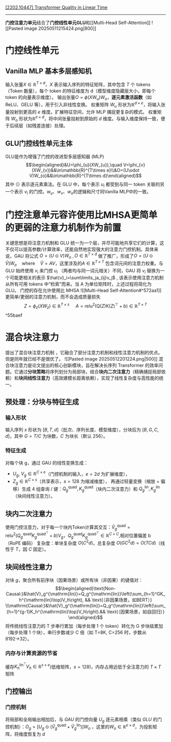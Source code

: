 [[2202.10447] Transformer Quality in Linear Time](https://arxiv.org/abs/2202.10447)

---
**门控注意力单元**结合了**门控线性单元GLU**和[[Multi-Head Self-Attention]]
![[Pasted image 20250511215424.png|800]]
# 门控线性单元
## Vanilla MLP 基本多层感知机
输入张量$X\in\mathbb{R}^{T\times d}$，$X$ 表示输入序列的特征矩阵，其中包含 $T$ 个 $\text{tokens}$（Token 数量），每个 token 的特征维度为 d（模型维度隐藏层大小，即每个 token 的向量表示维度）。
输出张量$O=\phi(XW_u)W_o$，**逐元素激活函数**（如 ReLU、GELU 等），用于引入非线性变换。
权重矩阵 $W_u$ 形状为$\mathbb{R}^{d\times e}$，将输入张量投射到更高的 $e$ 维度。扩展特征空间，允许 MLP 捕捉更复杂的模式。
权重矩阵 $W_o$ 形状为$\mathbb{R}^{e\times d}$，将中间张量投射到原始的 $d$ 维度。与输入维度保持一致，便于后续层（如残差连接）处理。
## GLU门控线性单元主体
GLU是作为增强了门控的改进型多层感知器 (MLP)
$$\begin{aligned}&U=\phi_{u}(XW_{u}),\quad V=\phi_{v}(XW_{v})&&\in\mathbb{R}^{T\times e}\\&O=(U\odot V)W_{o}&&\in\mathbb{R}^{T\times d}\end{aligned}$$
其中 $⊙$ 表示逐元素乘法。在 GLU 中，每个表示 $u_i$ 都受到与同一 token 关联的另一个表示 $v_i$ 的门控。$w_u$、$w_v$、$w_o$的逻辑和尺寸同Vanilla MLP中的一致。

# 门控注意单元容许使用比MHSA更简单的更弱的注意力机制作为前置
关键思想是将注意力机制和 GLU 统一为一个层，并尽可能地共享它们的计算，这不仅可以提高参数/计算效率，还能自然地实现强大的注意力门控机制。具体来说，GAU 将公式 $O=(U\odot V)W_{o} \ , O \in\mathbb{R}^{T\times d}$ 做了推广，形成了$O=(U\odot\widehat{V})W_o\quad\mathrm{where}\quad\widehat{V}=AV$，这里涉及的$A\in\mathbb{R}^{T\times T}$ 包含词元间的注意力权重。与 GLU 始终使用 $v_i$ 来门控 $u_i$ （两者均与同一词元相关）不同，GAU 将 $v_i$ 替换为一个可能更相关的表示 $\hat{v}_i=\sum\limits_ja_{ij}v_j$ , 该表示使用注意力机制从所有可用 $\text{tokens}$ 中“检索”而来。当 A 为单位矩阵时，上述过程将简化为 GLU。
门控的存在允许使用比 MHSA ![[Multi-Head Self-Attention#^572aa1]] 更简单/更弱的注意力机制，而不会造成质量损失
$$Z=\phi_{z}(XW_{z})\in\mathbb{R}^{T\times s} \ \ \ \ \  A=\mathrm{relu}^{2}\left(\mathrm{Q}(Z)\mathrm{K}(Z)^{\top}+b\right)\in\mathbb{R}^{T\times T}$$ ^55baef
# 混合块注意力
提出了混合块注意力机制 ，它融合了部分注意力机制和线性注意力机制的优点。但是同年就已经不是很优了。
![[Pasted image 20250512201224.png|500]]
混合块注意力是论文提出的核心创新模块，旨在解决长序列 Transformer 的效率问题。它通过**分块策略**将序列划分为局部块，结合**块内二次注意力**（精确捕捉局部依赖）和**块间线性注意力**（高效建模长距离依赖），实现了线性复杂度与高性能的统一。
## 预处理：分块与特征生成
### 输入形状
输入序列 $x$ 形状为 $[B, T, d]$（批次、序列长度、模型维度），分块后为 $[B, G, C, d]$，其中 $G=T/C$ 为块数，$C$ 为块长（默认 $256$）。
### 特征生成
对每个块 g，通过 GAU 的线性变换生成：
- $U_g$, $V_g \in \mathbb{R}^{C \times e}$（门控机制的输入，$e=2d$ 为扩展维度），
- $Z_g \in \mathbb{R}^{C \times s}$（共享表示，$s=128$ 为缩减维度）， 再通过轻量变换（缩放 + 偏移）生成 4 组查询 / 键：$Q_g^{\text{quad}}, K_g^{\text{quad}}$（块内二次注意力）和 $Q_g^{\text{lin}}, K_g^{\text{lin}}$（块间线性注意力）。
## 块内二次注意力
使用门控注意力，对于每一个块内Token计算其交互：$\hat{V}_g^\mathrm{quad}=\mathrm{relu}^2\left(Q_g^\mathrm{quad}{K_g^{\mathrm{quad}^{\top}}}+b\right)V_g$，$Q_{g}^{\mathrm{quad}}K_{g}^{\mathrm{quad}^{\top}}\in\mathbb{R}^{C\times C}$,相对位置偏差 b（RoPE 编码）
复杂度：单块复杂度 $O(C^2 d)$，总复杂度 $O(G C^2 d) = O(T C d)$（线性于 $T$，因 $C$ 固定）。
## 块间线性注意力
对块 $g$，聚合所有前序块（因果场景）或所有块（非因果）的键值对：$$\begin{aligned}\text{Non-Causal:}&\hat{V}_g^{\mathrm{lin}}=Q_g^{\mathrm{lin}}\left(\sum_{h=1}^GK_h^{\mathrm{lin}\top}V_h\right), && \text{（非因果场景，如BERT）} \\\mathrm{Causal:}&\hat{V}_g^{\mathrm{lin}}=Q_g^{\mathrm{lin}}\left(\sum_{h=1}^{g-1}K_h^{\mathrm{lin}\top}V_h\right).&& \text{（因果场景，如自回归）} \end{aligned}$$
将传统线性注意力的 T 步串行累加（每步处理 1 个 token）转化为 G 步块级累加（每步处理 1 个块），串行步数减少 C 倍（如 T=8K, C=256 时，步数从 8192→32）。
### 内存与计算资源的节省
缓存$K_h^{\mathrm{lin}^\top}V_h\in\mathbb{R}^{s\times e}$(低维矩阵，$s=128$)，内存占用远低于全注意力的 $T \times T$ 矩阵
## 门控输出
### 门控机制
将局部和全局输出相加后，与 $GAU$ 的门控向量 $U_g$ 逐元素相乘（类似 $GLU$ 的门控机制）：$O_g=\left[U_g\odot\left(\hat{V}_g^\mathrm{quad}+\hat{V}_g^\mathrm{lin}\right)\right]W_o$ ，这里的$W_o\in\mathbb{R}^{e\times d}$，为投影矩阵，将维度恢复为 $d$



